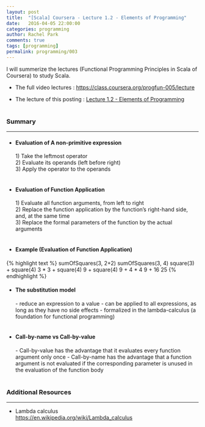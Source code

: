 ```yaml
---
layout: post
title:  "[Scala] Coursera - Lecture 1.2 - Elements of Programming"
date:   2016-04-05 22:00:00
categories: programming
author: Rachel Park
comments: true
tags: [programming]
permalink: programming/003
---
```



I will summerize the lectures (Functional Programming Principles in Scala of Coursera) to study Scala.


* The full video lectures : <a href="https://class.coursera.org/progfun-005/lecture" target="_blank">https://class.coursera.org/progfun-005/lecture</a>


* The lecture of this posting : <a href="https://class.coursera.org/progfun-005/lecture/3" target="_blank">Lecture 1.2 - Elements of Programming</a>
<br/><br/>

<h3>Summary</h3>
<hr/>

- <h4>Evaluation of A non-primitive expression</h4>
    1) Take the leftmost operator <br/>
    2) Evaluate its operands (left before right) <br/>
    3) Apply the operator to the operands <br/><br/>

- <h4>Evaluation of Function Application</h4>
    1) Evaluate all function arguments, from left to right <br/>
    2) Replace the function application by the function’s right-hand side, and, at the same time <br/>
    3) Replace the formal parameters of the function by the actual arguments <br/><br/>

- <h4>Example (Evaluation of Function Application)</h4>
{% highlight text %}
sumOfSquares(3, 2+2)
sumOfSquares(3, 4)
square(3) + square(4)
3 * 3 + square(4)
9 + square(4)
9 + 4 * 4
9 + 16
25
{% endhighlight %}
<br/>

- <h4>The substitution model</h4>
    - reduce an expression to a value
    - can be applied to all expressions, as long as they have no side effects
    - formalized in the lambda-calculus (a foundation for functional programming) <br/><br/>

- <h4>Call-by-name vs Call-by-value</h4>
    - Call-by-value has the advantage that it evaluates every function argument only once
    - Call-by-name has the advantage that a function argument is not evaluated if the corresponding parameter is unused in the evaluation of the function body <br/><br/>

<h3>Additional Resources</h3>
<hr/>

* Lambda calculus <br/>
    <a href="https://en.wikipedia.org/wiki/Lambda_calculus" target="_blank">https://en.wikipedia.org/wiki/Lambda_calculus</a> <br/>

<br/><br/>

